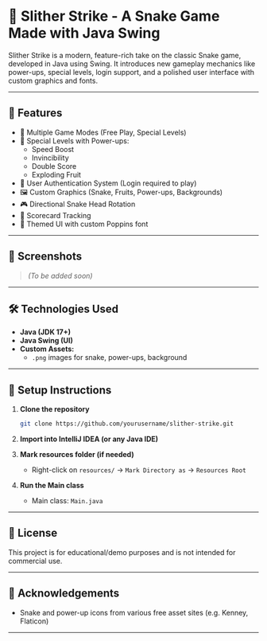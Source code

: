 # 🐍 Slither Strike - A Snake Game Made with Java Swing

Slither Strike is a modern, feature-rich take on the classic Snake game, developed in Java using Swing. It introduces
new gameplay mechanics like power-ups, special levels, login support, and a polished user interface with custom graphics
and fonts.

---

## 🚀 Features

- 🧠 Multiple Game Modes (Free Play, Special Levels)
- 🧪 Special Levels with Power-ups:
    - Speed Boost
    - Invincibility
    - Double Score
    - Exploding Fruit
- 👤 User Authentication System (Login required to play)
- 🖼️ Custom Graphics (Snake, Fruits, Power-ups, Backgrounds)
- 🎮 Directional Snake Head Rotation
- 💾 Scorecard Tracking
- 🎨 Themed UI with custom Poppins font

---

## 📸 Screenshots

> *(To be added soon)*

---

## 🛠️ Technologies Used

- **Java (JDK 17+)**
- **Java Swing (UI)**
- **Custom Assets:**
    - `.png` images for snake, power-ups, background

---

## 🔧 Setup Instructions

1. **Clone the repository**
   ```bash
   git clone https://github.com/yourusername/slither-strike.git

2. **Import into IntelliJ IDEA (or any Java IDE)**

3. **Mark resources folder (if needed)**

    * Right-click on `resources/` → `Mark Directory as` → `Resources Root`

4. **Run the Main class**

    * Main class: `Main.java`

---

## 📜 License

This project is for educational/demo purposes and is not intended for commercial use.

---

## 🙌 Acknowledgements

* Snake and power-up icons from various free asset sites (e.g. Kenney, Flaticon)

---
